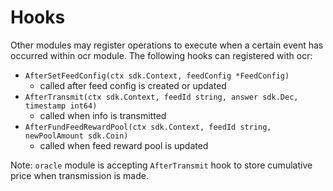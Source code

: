 # Hooks

Other modules may register operations to execute when a certain event has occurred within ocr module. The following hooks can registered with ocr:

* `AfterSetFeedConfig(ctx sdk.Context, feedConfig *FeedConfig)`
  * called after feed config is created or updated
* `AfterTransmit(ctx sdk.Context, feedId string, answer sdk.Dec, timestamp int64)`
  * called when info is transmitted
* `AfterFundFeedRewardPool(ctx sdk.Context, feedId string, newPoolAmount sdk.Coin)`
  * called when feed reward pool is updated

Note: `oracle` module is accepting `AfterTransmit` hook to store cumulative price when transmission is made.
